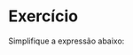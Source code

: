# Exercício

Simplifique a expressão abaixo:

<div id="equation-history">
</div>

<script>
    var question = "\\sqrt[3]{2^2 + (-2)^3 + (-2)^4 + 2^2}";
</script>
